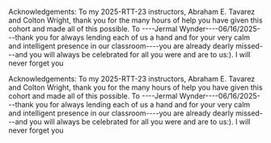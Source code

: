 Acknowledgements: To my 2025-RTT-23 instructors, Abraham E. Tavarez and Colton Wright, thank you for the many hours of help you have given this cohort and made all of this possible.
To ----Jermal Wynder----06/16/2025---thank you for always lending each of us a hand and for your very calm and intelligent presence in our classroom----you are already dearly missed---and you will always be celebrated for all you were and are to us:).  I will never forget you



Acknowledgements: To my 2025-RTT-23 instructors, Abraham E. Tavarez and Colton Wright, thank you for the many hours of help you have given this cohort and made all of this possible.
To ----Jermal Wynder----06/16/2025---thank you for always lending each of us a hand and for your very calm and intelligent presence in our classroom----you are already dearly missed---and you will always be celebrated for all you were and are to us:).  I will never forget you
